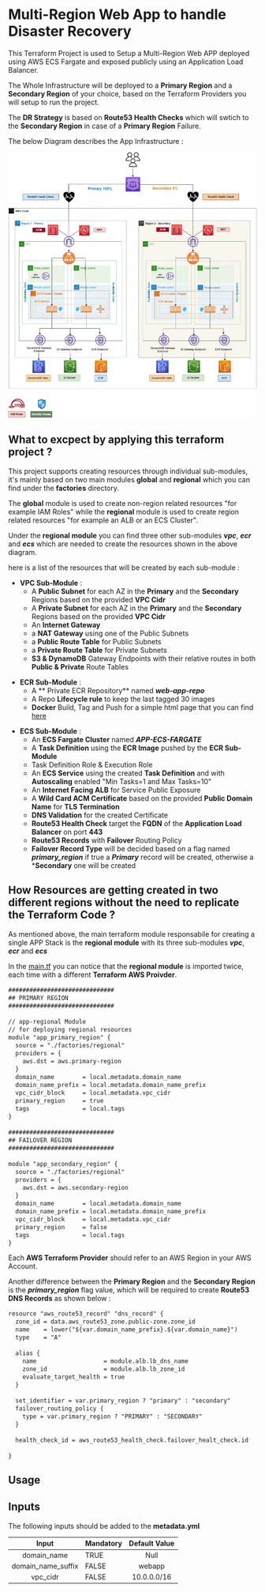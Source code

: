 # Multi-Region Web App to handle Disaster Recovery

This Terraform Project is used to Setup a Multi-Region Web APP deployed using AWS ECS Fargate and exposed publicly using an Application Load Balancer.

The Whole Infrastructure will be deployed to a **Primary Region** and a **Secondary Region** of your choice, based on the Terraform Providers you will setup to run the project.

The **DR Strategy** is based on **Route53 Health Checks** which will swtich to the **Secondary Region** in case of a **Primary Region** Failure.

The below Diagram describes the App Infrastructure :

![plot](./img/infra.jpg)

## **What to excpect by applying this terraform project ?**
This project supports creating resources through individual sub-modules, it's mainly based on two main modules **global** and **regional** which you can find under the **factories** directory.

The **global** module is used to create non-region related resources "for example IAM Roles" while the **regional** module is used to create region related resources "for example an ALB or an ECS Cluster".

Under the **regional module** you can find three other sub-modules ***vpc***, ***ecr*** and ***ecs*** which are needed to create the resources shown in the above diagram.

here is a list of the resources that will be created by each sub-module :

<!-- blank line -->
- **VPC Sub-Module** :
    - A **Public Subnet** for each AZ in the **Primary** and the **Secondary** Regions based on the provided **VPC Cidr**
    - A **Private Subnet** for each AZ in the **Primary** and the **Secondary** Regions based on the provided **VPC Cidr**
    - An **Internet Gateway**
    - a **NAT Gateway** using one of the Public Subnets
    - a **Public Route Table** for Public Subnets
    - a **Private Route Table** for Private Subnets
    - **S3 & DynamoDB** Gateway Endpoints with their relative routes in both **Public & Private** Route Tables
<!-- blank line -->    
- **ECR Sub-Module** :
    - A ** Private ECR Repository** named ***web-app-repo***
    - A Repo **Lifecycle rule** to keep the last tagged 30 images
    - **Docker** Build, Tag and Push for a simple html page that you can find [here](factories/regional/ecr/webapp)
<!-- blank line -->    
- **ECS Sub-Module** :     
    - An **ECS Fargate Cluster** named ***APP-ECS-FARGATE***
    - A **Task Definition** using the **ECR Image** pushed by the **ECR Sub-Module**
    - Task Definition Role & Execution Role
    - An **ECS Service** using the created **Task Definition** and with **Autoscaling** enabled "Min Tasks=1 and Max Tasks=10"
    - An **Internet Facing ALB** for Service Public Exposure
    - A **Wild Card ACM Certificate** based on the provided **Public Domain Name** for **TLS Termination**
    - **DNS Validation** for the created Certificate
    - **Route53 Health Check** target the **FQDN** of the **Application Load Balancer** on port **443**
    - **Route53 Records** with **Failover** Routing Policy
    - **Failover Record Type** will be decided based on a flag named ***primary_region*** if true a ***Primary*** record will be created, otherwise a ***Secondary** one will be created

<!-- blank line -->
## How Resources are getting created in two different regions without the need to replicate the Terraform Code ?

As mentioned above, the main terraform module responsabile for creating a single APP Stack is the **regional module** with its three sub-modules ***vpc***, ***ecr*** and ***ecs***

In the [main.tf](main.tf) you can notice that the **regional module** is imported twice, each time with a different **Terraform AWS Proivder**.

```
##############################
## PRIMARY REGION
##############################

// app-regional Module
// for deploying regional resources
module "app_primary_region" {
  source = "./factories/regional"
  providers = {
    aws.dst = aws.primary-region
  }
  domain_name        = local.metadata.domain_name
  domain_name_prefix = local.metadata.domain_name_prefix
  vpc_cidr_block     = local.metadata.vpc_cidr
  primary_region     = true
  tags               = local.tags
}

##############################
## FAILOVER REGION
##############################

module "app_secondary_region" {
  source = "./factories/regional"
  providers = {
    aws.dst = aws.secondary-region
  }
  domain_name        = local.metadata.domain_name
  domain_name_prefix = local.metadata.domain_name_prefix
  vpc_cidr_block     = local.metadata.vpc_cidr
  primary_region     = false
  tags               = local.tags
}
```

Each **AWS Terraform Provider** should refer to an AWS Region in your AWS Account.

Another difference between the **Primary Region** and the **Secondary Region** is the ***primary_region*** flag value, which will be required to create **Route53 DNS Records** as shown below :

```
resource "aws_route53_record" "dns_record" {
  zone_id = data.aws_route53_zone.public-zone.zone_id
  name    = lower("${var.domain_name_prefix}.${var.domain_name}")
  type    = "A"

  alias {
    name                   = module.alb.lb_dns_name
    zone_id                = module.alb.lb_zone_id
    evaluate_target_health = true
  }

  set_identifier = var.primary_region ? "primary" : "secondary"
  failover_routing_policy {
    type = var.primary_region ? "PRIMARY" : "SECONDARY"
  }

  health_check_id = aws_route53_health_check.failover_healt_check.id

}
```


<!-- blank line -->
## Usage 

<!-- blank line -->
## Inputs 

The following inputs should be added to the **metadata.yml** 

| **Input** 	| **Mandatory** 	|            **Default Value**            	|
|:---------------:	|------------	|:-----------------------------------:	|
|       domain_name      	| TRUE 	| Null 	|
|       domain_name_suffix      	| FALSE 	| webapp 	|
|       vpc_cidr      	| FALSE 	| 10.0.0.0/16 	|


